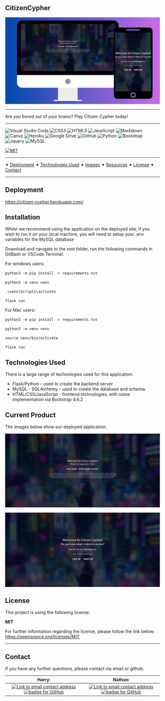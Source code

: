 ## CitizenCypher

![Prototype image of the citizen cypher site on computer and mobile phone. The background is the company purple. ](static/img/hero.png)

---

Are you bored out of your brains? Play Citizen Cypher today!

---

![Visual Studio Code](https://img.shields.io/badge/Visual%20Studio%20Code-0078d7.svg?style=for-the-badge&logo=visual-studio-code&logoColor=white) ![CSS3](https://img.shields.io/badge/css3-%231572B6.svg?style=for-the-badge&logo=css3&logoColor=white) ![HTML5](https://img.shields.io/badge/html5-%23E34F26.svg?style=for-the-badge&logo=html5&logoColor=white) ![JavaScript](https://img.shields.io/badge/javascript-%23323330.svg?style=for-the-badge&logo=javascript&logoColor=%23F7DF1E) ![Markdown](https://img.shields.io/badge/markdown-%23000000.svg?style=for-the-badge&logo=markdown&logoColor=white) ![Canva](https://img.shields.io/badge/Canva-%2300C4CC.svg?style=for-the-badge&logo=Canva&logoColor=white) ![Heroku](https://img.shields.io/badge/heroku-%23430098.svg?style=for-the-badge&logo=heroku&logoColor=white) ![Google Drive](https://img.shields.io/badge/Google%20Drive-4285F4?style=for-the-badge&logo=googledrive&logoColor=white) ![GitHub](https://img.shields.io/badge/github-%23121011.svg?style=for-the-badge&logo=github&logoColor=white)	![Python](https://img.shields.io/badge/Python-14354C?style=for-the-badge&logo=python&logoColor=white) ![Bootstrap](https://img.shields.io/badge/Bootstrap-563D7C?style=for-the-badge&logo=bootstrap&logoColor=white) ![Jquery](https://img.shields.io/badge/jQuery-0769AD?style=for-the-badge&logo=jquery&logoColor=white) ![MySQL](https://img.shields.io/badge/MySQL-00000F?style=for-the-badge&logo=mysql&logoColor=white)

[![MIT](https://img.shields.io/badge/License-MIT-yellow?style=for-the-badge)](https://opensource.org/licenses/MIT)

---

✦ [Deployment](#deployment) ✦ [Technologies Used](#technologies-used) ✦ [Images](#current-product) ✦  [Resources](#resources) ✦ [License](#license) ✦ [Contact](#contact)

---





## Deployment

https://citizen-cypher.herokuapp.com/



## Installation 

Whilst we recommend using the application on the deployed site, if you wish to run it on your local machine, you will need to setup your .env variables for the MySQL database

Download and navigate to the root folder, run the following commands in GitBash or VSCode Terminal:

For windows users:
```
python3 -m pip install -r requirements.txt
```
```
python3 -m venv venv
```
```
.\venv\Scripts\activate
```
```
flask run
```

For Mac users: 
```
python3 -m pip install -r requirements.txt
```
```
python3 -m venv venv
```
```
source venv/bin/activate
```
```
flask run
```

## Technologies Used

There is a large range of technologies used for this application.

- Flask/Python - used to create the backend server
- MySQL - SQLAlchemy - used to create the database and schema.
- HTML/CSS/JavaScript - frontend technologies, with some implementation via Bootstrap 4.6.2 

## Current Product

The images below show our deployed application.

![Wire frame of the login and sign up pages](static/img/loggedin.png)

![Wire frame of the dashboard page](static/img/mainss.png)



## License

This project is using the following license:

**MIT**

For further information regarding the license, please follow the link below:
https://opensource.org/licenses/MIT

---

## Contact

If you have any further questions, please contact via email or github.

|      Harry:      |      Nathan:      | 
| :---:        |    :----:   |
| <a href="mailto:hward.1508@gmail.com"><img alt="Link to email contact address" src="https://img.shields.io/badge/email-D14836?style=for-the-badge" target="_blank" /></a><a href="https://github.com/HarryWard-15"><img alt="badge for GitHub" src="https://img.shields.io/badge/github-%23121011.svg?style=for-the-badge&logo=github&logoColor=white" target="_blank" /></a>      | <a href="mailto:nathanphxm@gmail.com"><img alt="Link to email contact address" src="https://img.shields.io/badge/email-D14836?style=for-the-badge" target="_blank" /></a><a href="https://github.com/nathanphxm"><img alt="badge for GitHub" src="https://img.shields.io/badge/github-%23121011.svg?style=for-the-badge&logo=github&logoColor=white" target="_blank" /></a>       | 





